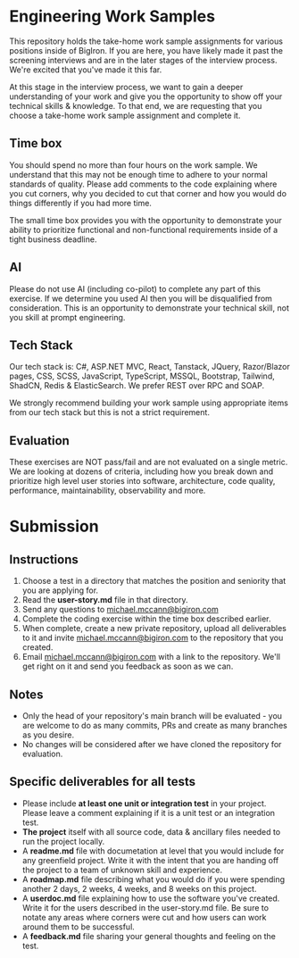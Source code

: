 # Engineering Work Samples

This repository holds the take-home work sample assignments for various positions inside of BigIron.   If you are here, you have likely made it past the screening interviews and are in the later stages of the interview process.  We're excited that you've made it this far.

At this stage in the interview process, we want to gain a deeper understanding of your work and give you the opportunity to show off your technical skills & knowledge.  To that end, we are requesting that you choose a take-home work sample assignment and complete it.


## Time box

You should spend no more than four hours on the work sample.  We understand that this may not be enough time to adhere to your normal standards of quality.  Please add comments to the code explaining where you cut corners, why you decided to cut that corner and how you would do things differently if you had more time.

The small time box provides you with the opportunity to demonstrate your ability to prioritize functional and non-functional requirements inside of a tight business deadline.

## AI

Please do not use AI (including co-pilot) to complete any part of this exercise.  If we determine you used AI then you will be disqualified from consideration.  This is an opportunity to demonstrate your technical skill, not you skill at prompt engineering.

## Tech Stack
Our tech stack is: C#, ASP.NET MVC, React, Tanstack, JQuery, Razor/Blazor pages, CSS, SCSS, JavaScript, TypeScript, MSSQL, Bootstrap, Tailwind, ShadCN, Redis & ElasticSearch.  We prefer REST over RPC and SOAP.

We strongly recommend building your work sample using appropriate items from our tech stack but this is not a strict requirement.


## Evaluation

These exercises are NOT pass/fail and are not evaluated on a single metric.  We are looking at dozens of criteria, including how you break down and prioritize high level user stories into software, architecture, code quality, performance, maintainability, observability and more.

# Submission
## Instructions

1. Choose a test in a directory that matches the position and seniority that you are applying for.
2. Read the **user-story.md** file in that directory.
3. Send any questions to michael.mccann@bigiron.com
4. Complete the coding exercise within the time box described earlier.
5. When complete, create a new private repository, upload all deliverables to it and invite michael.mccann@bigiron.com to the repository that you created.
6. Email michael.mccann@bigiron.com with a link to the repository.  We'll get right on it and send you feedback as soon as we can.

## Notes
* Only the head of your repository's main branch will be evaluated - you are welcome to do as many commits, PRs and create as many branches as you desire. 
* No changes will be considered after we have cloned the repository for evaluation.

  
## Specific deliverables for all tests
* Please include **at least one unit or integration test** in your project.  Please leave a comment explaining if it is a unit test or an integration test.
* **The project** itself with all source code, data & ancillary files needed to run the project locally.
* A **readme.md** file with documetation at level that you would include for any greenfield project.  Write it with the intent that you are handing off the project to a team of unknown skill and experience.
* A **roadmap.md** file describing what you would do if you were spending another 2 days, 2 weeks, 4 weeks, and 8 weeks on this project.
* A **userdoc.md** file explaining how to use the software you've created.  Write it for the users described in the user-story.md file.  Be sure to notate any areas where corners were cut and how users can work around them to be successful.
* A **feedback.md** file sharing your general thoughts and feeling on the test.



